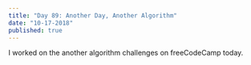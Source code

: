 ```yaml
---
title: "Day 89: Another Day, Another Algorithm"
date: "10-17-2018"
published: true
---
```

I worked on the another algorithm challenges on freeCodeCamp today.
